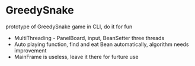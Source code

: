 # GreedySnake
prototype of GreedySnake game in CLI, do it for fun

* MultiThreading - PanelBoard, input, BeanSetter three threads
* Auto playing function, find and eat Bean automatically, algorithm needs improvement
* MainFrame is useless, leave it there for furture use
